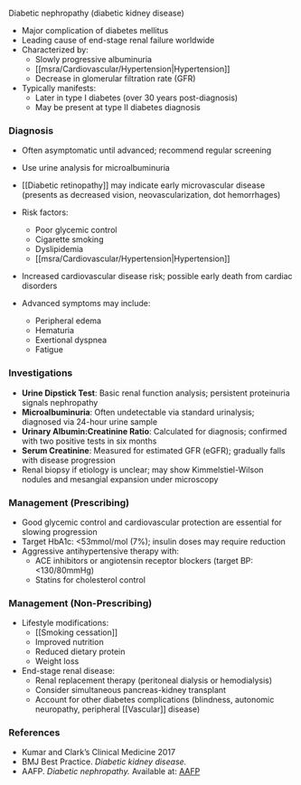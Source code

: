 Diabetic nephropathy (diabetic kidney disease)
- Major complication of diabetes mellitus
- Leading cause of end-stage renal failure worldwide
- Characterized by:
  - Slowly progressive albuminuria
  - [[msra/Cardiovascular/Hypertension|Hypertension]]
  - Decrease in glomerular filtration rate (GFR)
- Typically manifests:
  - Later in type I diabetes (over 30 years post-diagnosis)
  - May be present at type II diabetes diagnosis

### Diagnosis
- Often asymptomatic until advanced; recommend regular screening
- Use urine analysis for microalbuminuria
- [[Diabetic retinopathy]] may indicate early microvascular disease (presents as decreased vision, neovascularization, dot hemorrhages)
- Risk factors:
  - Poor glycemic control
  - Cigarette smoking
  - Dyslipidemia
  - [[msra/Cardiovascular/Hypertension|Hypertension]]
- Increased cardiovascular disease risk; possible early death from cardiac disorders

- Advanced symptoms may include:
  - Peripheral edema
  - Hematuria
  - Exertional dyspnea
  - Fatigue

### Investigations
- **Urine Dipstick Test**: Basic renal function analysis; persistent proteinuria signals nephropathy
- **Microalbuminuria**: Often undetectable via standard urinalysis; diagnosed via 24-hour urine sample
- **Urinary Albumin:Creatinine Ratio**: Calculated for diagnosis; confirmed with two positive tests in six months
- **Serum Creatinine**: Measured for estimated GFR (eGFR); gradually falls with disease progression
- Renal biopsy if etiology is unclear; may show Kimmelstiel-Wilson nodules and mesangial expansion under microscopy

### Management (Prescribing)
- Good glycemic control and cardiovascular protection are essential for slowing progression
- Target HbA1c: <53mmol/mol (7%); insulin doses may require reduction
- Aggressive antihypertensive therapy with:
  - ACE inhibitors or angiotensin receptor blockers (target BP: <130/80mmHg)
  - Statins for cholesterol control

### Management (Non-Prescribing)
- Lifestyle modifications:
  - [[Smoking cessation]]
  - Improved nutrition
  - Reduced dietary protein
  - Weight loss
- End-stage renal disease:
  - Renal replacement therapy (peritoneal dialysis or hemodialysis)
  - Consider simultaneous pancreas-kidney transplant
  - Account for other diabetes complications (blindness, autonomic neuropathy, peripheral [[Vascular]] disease)

### References
- Kumar and Clark’s Clinical Medicine 2017
- BMJ Best Practice. *Diabetic kidney disease.*
- AAFP. *Diabetic nephropathy.* Available at: [AAFP](https://www.aafp.org/afp/2018/0215/p243.html)